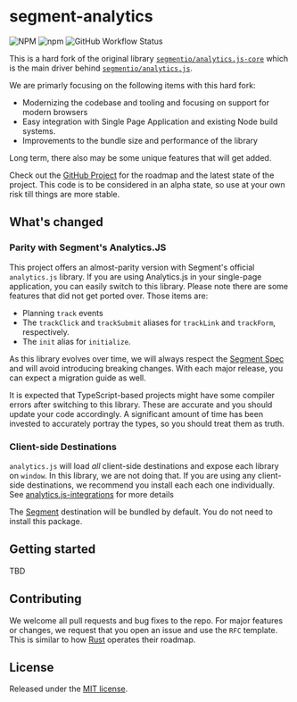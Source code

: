 # segment-analytics

![NPM](https://img.shields.io/npm/l/segment-analytics?style=flat-square)
![npm](https://img.shields.io/npm/v/segment-analytics?style=flat-square)
![GitHub Workflow Status](https://img.shields.io/github/workflow/status/bryanmikaelian/segment-analytics/ci?style=flat-square)

This is a hard fork of the original library [`segmentio/analytics.js-core`](https://github.com/segmentio/analytics.js-core) which is the main driver behind [`segmentio/analytics.js`](https://github.com/segmentio/analytics.js).

We are primarly focusing on the following items with this hard fork:

- Modernizing the codebase and tooling and focusing on support for modern browsers
- Easy integration with Single Page Application and existing Node build systems.
- Improvements to the bundle size and performance of the library

Long term, there also may be some unique features that will get added.

Check out the [GitHub Project](https://github.com/bryanmikaelian/segment-analytics/projects/1) for the roadmap and the latest state of the project.  This code is to be considered in an alpha state, so use at your own risk till things are more stable.

## What's changed

### Parity with Segment's Analytics.JS

This project offers an almost-parity version with Segment's official `analytics.js` library.  If you are using Analytics.js in your single-page application, you can easily switch to this library.  Please note there are some features that did not get ported over.  Those items are:

- Planning `track` events
- The `trackClick` and `trackSubmit` aliases for `trackLink` and `trackForm`, respectively.
- The `init` alias for `initialize`.

As this library evolves over time, we will always respect the [Segment Spec](https://segment.com/docs/connections/spec/) and will avoid introducing breaking changes.  With each major release, you can expect a migration guide as well.

It is expected that TypeScript-based projects might have some compiler errors after switching to this library.  These are accurate and you should update your code accordingly.  A significant amount of time has been invested to accurately portray the types, so you should treat them as truth.

### Client-side Destinations

`analytics.js` will load _all_ client-side destinations and expose each library on `window`.  In this library, we are not doing that.  If you are using any client-side destinations, we recommend you install each each one individually.  See [analytics.js-integrations](https://github.com/segmentio/analytics.js-integrations) for more details

The [Segment](https://github.com/segmentio/analytics.js-integrations/tree/master/integrations/segmentio) destination will be bundled by default.  You do not need to install this package. 

## Getting started

TBD

## Contributing

We welcome all pull requests and bug fixes to the repo.  For major features or changes, we request that you open an issue and use the `RFC` template.  This is similar to how [Rust](https://www.rust-lang.org/governance) operates their roadmap.  

## License

Released under the [MIT license](LICENSE).
